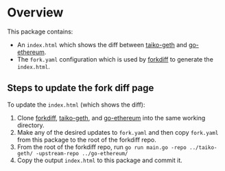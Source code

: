 # Overview

This package contains:

- An `index.html` which shows the diff between [taiko-geth](https://github.com/taikoxyz/taiko-geth) and [go-ethereum](https://github.com/ethereum/go-ethereum).
- The `fork.yaml` configuration which is used by [forkdiff](https://github.com/protolambda/forkdiff) to generate the `index.html`.

## Steps to update the fork diff page

To update the `index.html` (which shows the diff):

1. Clone [forkdiff](https://github.com/protolambda/forkdiff), [taiko-geth](https://github.com/taikoxyz/taiko-geth), and [go-ethereum](https://github.com/ethereum/go-ethereum) into the same working directory.
2. Make any of the desired updates to `fork.yaml` and then copy `fork.yaml` from this package to the root of the forkdiff repo.
3. From the root of the forkdiff repo, run `go run main.go -repo ../taiko-geth/ -upstream-repo ../go-ethereum/`
4. Copy the output `index.html` to this package and commit it.
